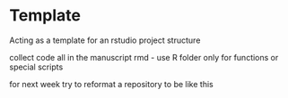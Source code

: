 # Template
Acting as a template for an rstudio project structure

collect code all in the manuscript rmd - use R folder only for functions or special scripts

for next week try to reformat a repository to be like this